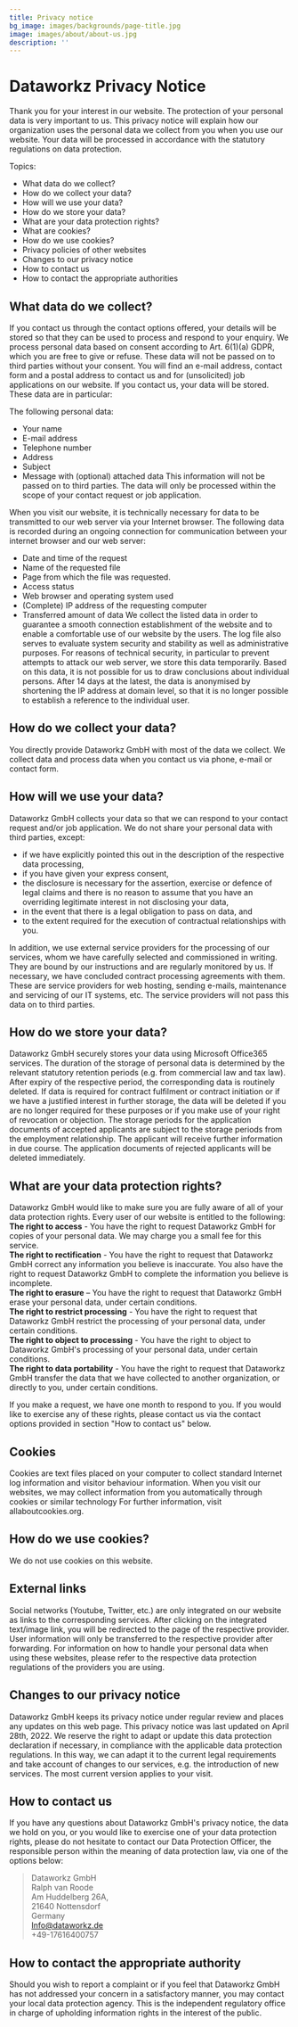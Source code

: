 ```yaml
---
title: Privacy notice
bg_image: images/backgrounds/page-title.jpg
image: images/about/about-us.jpg
description: ''
---
```


# Dataworkz Privacy Notice
Thank you for your interest in our website. The protection of your personal data is very important to us. This privacy notice will explain how our organization uses the personal data we collect from you when you use our website. Your data will be processed in accordance with the statutory regulations on data protection.

Topics:
- What data do we collect?
- How do we collect your data?
- How will we use your data?
- How do we store your data?
- What are your data protection rights?
- What are cookies?
- How do we use cookies?
- Privacy policies of other websites
- Changes to our privacy notice
- How to contact us
- How to contact the appropriate authorities

## What data do we collect?
If you contact us through the contact options offered, your details will be stored so that they can be used to process and respond to your enquiry. We process personal data based on consent according to Art. 6(1)(a) GDPR, which you are free to give or refuse. These data will not be passed on to third parties without your consent. You will find an e-mail address, contact form and a postal address to contact us and for (unsolicited) job applications on our website. If you contact us, your data will be stored. These data are in particular:

The following personal data:
- Your name
- E-mail address
- Telephone number
- Address
- Subject
- Message with (optional) attached data
This information will not be passed on to third parties. The data will only be processed within the scope of your contact request or job application.

When you visit our website, it is technically necessary for data to be transmitted to our web server via your Internet browser. The following data is recorded during an ongoing connection for communication between your internet browser and our web server:
- Date and time of the request
- Name of the requested file
- Page from which the file was requested.
- Access status
- Web browser and operating system used
- (Complete) IP address of the requesting computer
- Transferred amount of data
We collect the listed data in order to guarantee a smooth connection establishment of the website and to enable a comfortable use of our website by the users. The log file also serves to evaluate system security and stability as well as administrative purposes. For reasons of technical security, in particular to prevent attempts to attack our web server, we store this data temporarily. Based on this data, it is not possible for us to draw conclusions about individual persons. After 14 days at the latest, the data is anonymised by shortening the IP address at domain level, so that it is no longer possible to establish a reference to the individual user.

## How do we collect your data?
You directly provide Dataworkz GmbH with most of the data we collect. We collect data and process data when you contact us via phone, e-mail or contact form.

## How will we use your data?
Dataworkz GmbH collects your data so that we can respond to your contact request and/or job application. We do not share your personal data with third parties, except:
- if we have explicitly pointed this out in the description of the respective data processing,
- if you have given your express consent,
- the disclosure is necessary for the assertion, exercise or defence of legal claims and there is no reason to assume that you have an overriding legitimate interest in not disclosing your data,
- in the event that there is a legal obligation to pass on data, and
- to the extent required for the execution of contractual relationships with you.

In addition, we use external service providers for the processing of our services, whom we have carefully selected and commissioned in writing. They are bound by our instructions and are regularly monitored by us. If necessary, we have concluded contract processing agreements with them. These are service providers for web hosting, sending e-mails, maintenance and servicing of our IT systems, etc. The service providers will not pass this data on to third parties.

## How do we store your data?
Dataworkz GmbH securely stores your data using Microsoft Office365 services.
The duration of the storage of personal data is determined by the relevant statutory retention periods (e.g. from commercial law and tax law). After expiry of the respective period, the corresponding data is routinely deleted. If data is required for contract fulfilment or contract initiation or if we have a justified interest in further storage, the data will be deleted if you are no longer required for these purposes or if you make use of your right of revocation or objection. The storage periods for the application documents of accepted applicants are subject to the storage periods from the employment relationship. The applicant will receive further information in due course. The application documents of rejected applicants will be deleted immediately.

## What are your data protection rights?
Dataworkz GmbH would like to make sure you are fully aware of all of your data protection rights. Every user of our website is entitled to the following:
**The right to access** - You have the right to request Dataworkz GmbH for copies of your personal data. We may charge you a small fee for this service.  
**The right to rectification** - You have the right to request that Dataworkz GmbH correct any information you believe is inaccurate. You also have the right to request Dataworkz GmbH to complete the information you believe is incomplete.  
**The right to erasure** – You have the right to request that Dataworkz GmbH erase your personal data, under certain conditions.  
**The right to restrict processing** - You have the right to request that Dataworkz GmbH restrict the processing of your personal data, under certain conditions.  
**The right to object to processing** - You have the right to object to Dataworkz GmbH's processing of your personal data, under certain conditions.  
**The right to data portability** - You have the right to request that Dataworkz GmbH transfer the data that we have collected to another organization, or directly to you, under certain conditions.  

If you make a request, we have one month to respond to you. If you would like to exercise any of these rights, please contact us via the contact options provided in section "How to contact us" below.

## Cookies
Cookies are text files placed on your computer to collect standard Internet log information and visitor behaviour information. When you visit our websites, we may collect information from you automatically through cookies or similar technology
For further information, visit allaboutcookies.org.

## How do we use cookies?
We do not use cookies on this website.

## External links
Social networks (Youtube, Twitter, etc.) are only integrated on our website as links to the corresponding services. After clicking on the integrated text/image link, you will be redirected to the page of the respective provider. User information will only be transferred to the respective provider after forwarding. For information on how to handle your personal data when using these websites, please refer to the respective data protection regulations of the providers you are using.
 

## Changes to our privacy notice
Dataworkz GmbH keeps its privacy notice under regular review and places any updates on this web page. This privacy notice was last updated on April 28th, 2022.
We reserve the right to adapt or update this data protection declaration if necessary, in compliance with the applicable data protection regulations. In this way, we can adapt it to the current legal requirements and take account of changes to our services, e.g. the introduction of new services. The most current version applies to your visit.

## How to contact us
If you have any questions about Dataworkz GmbH's privacy notice, the data we hold on you, or you would like to exercise one of your data protection rights, please do not hesitate to contact our Data Protection Officer, the responsible person within the meaning of data protection law, via one of the options below:

> Dataworkz GmbH  
> Ralph van Roode  
> Am Huddelberg 26A,  
> 21640 Nottensdorf  
> Germany  
> Info@dataworkz.de  
> +49-17616400757

## How to contact the appropriate authority
Should you wish to report a complaint or if you feel that Dataworkz GmbH has not addressed your concern in a satisfactory manner, you may contact your local data protection agency. This is the independent regulatory office in charge of upholding information rights in the interest of the public.

